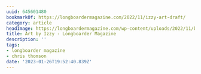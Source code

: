 ```yaml
---
uuid: 645601480
bookmarkOf: https://longboardermagazine.com/2022/11/izzy-art-draft/
category: article
headImage: https://longboardermagazine.com/wp-content/uploads/2022/11/beachppl.jpg
title: Art by Izzy - Longboarder Magazine
description: ''
tags:
- longboarder magazine
- chris thomson
date: '2023-01-26T19:52:40.839Z'
---
```




